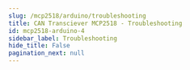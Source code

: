 ```yaml
---
slug: /mcp2518/arduino/troubleshooting 
title: CAN Transciever MCP2518 - Troubleshooting
id: mcp2518-arduino-4 
sidebar_label: Troubleshooting
hide_title: False
pagination_next: null
---
```


